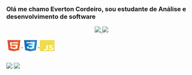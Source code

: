 ### Olá me chamo Everton Cordeiro, sou estudante de Análise e desenvolvimento de software 

<div align="center">
  <a href="https://github.com/Evertoncordeiro1994">
  <img height="180em" src="https://github-readme-stats.vercel.app/api?username=Evertoncordeiro1994&show_icons=true&theme=dracula&include_all_commits=true&count_private=true"/>
  <img height="180em" src="https://github-readme-stats.vercel.app/api/top-langs/?username=Evertoncordeiro1994&layout=compact&langs_count=7&theme=dracula"/>
</div>
<div style="display: inline_block"><br>
  <img align="center" alt="HTML" height="30" width="40" src="https://raw.githubusercontent.com/devicons/devicon/master/icons/html5/html5-original.svg">
  <img align="center" alt="CSS" height="30" width="40" src="https://raw.githubusercontent.com/devicons/devicon/master/icons/css3/css3-original.svg">
  <img align="center" alt="Js" height="30" width="40" src="https://raw.githubusercontent.com/devicons/devicon/master/icons/javascript/javascript-plain.svg">
  
</div>
  
  ##
 
<div> 
  <a href = "mailto:evertoncordeiro@icloud.com"><img src="https://www.google.com.br/imgres?imgurl=https%3A%2F%2Fsupport.apple.com%2Flibrary%2Fcontent%2Fdam%2Fedam%2Fapplecare%2Fimages%2Fen_US%2Fmacos%2FCatalina%2Fmacos-catalina-storage-management-store-in-icloud-icon.png&imgrefurl=https%3A%2F%2Fsupport.apple.com%2Fpt-br%2FHT204283&tbnid=90_Y5z9s_27uqM&vet=1&docid=DU_ggpFtUtkveM&w=240&h=240&hl=pt-br&source=sh%2Fx%2Fim" target="_blank"></a>
  <a href="https://www.linkedin.com/in/%C3%A9verton-cordeiro-512541112" target="_blank"><img src="https://img.shields.io/badge/-LinkedIn-%230077B5?style=for-the-badge&logo=linkedin&logoColor=white" target="_blank"></a>
</div>
